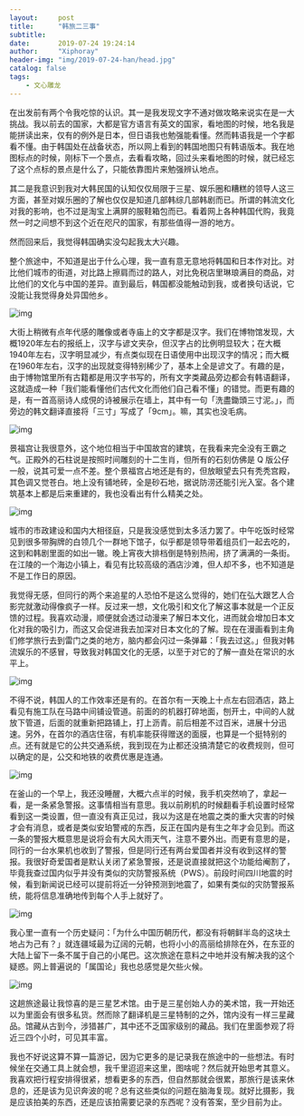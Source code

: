 ```yaml
---
layout:     post
title:      "韩旅二三事"
subtitle:   
date:       2019-07-24 19:24:14
author:     "Xiphoray"
header-img: "img/2019-07-24-han/head.jpg"
catalog: false
tags:     
    - 文心雕龙
---
```


在出发前有两个令我吃惊的认识。其一是我发现文字不通对做攻略来说实在是一大挑战。我以前去的国家，大都是官方语言有英文的国家，看地图的时候，地名我是能拼读出来，仅有的例外是日本，但日语我也勉强能看懂。然而韩语我是一个字都看不懂。由于韩国处在战备状态，所以网上看到的韩国地图只有韩语版本。我在地图标点的时候，刚标下一个景点，去看看攻略，回过头来看地图的时候，就已经忘了这个点标的景点是什么了，只能依靠图片来勉强辨认地点。

其二是我意识到我对大韩民国的认知仅仅局限于三星、娱乐圈和糟糕的领导人这三方面，甚至对娱乐圈的了解也仅仅是知道几部韩综几部韩剧而已。所谓的韩流文化对我的影响，也不过是淘宝上满屏的服鞋箱包而已。看着网上各种韩国代购，我竟然一时之间想不到这个近在咫尺的国家，有那些值得一游的地方。

然而回来后，我觉得韩国确实没勾起我太大兴趣。

整个旅途中，不知道是出于什么心理，我一直有意无意地将韩国和日本作对比。对比他们城市的街道，对比路上擦肩而过的路人，对比免税店里琳琅满目的商品，对比他们的文化与中国的差异。直到最后，韩国都没能触动到我，或者换句话说，它没能让我觉得身处异国他乡。

![img](/img/2019-07-24-han/1.jpg)

大街上稍微有点年代感的雕像或者寺庙上的文字都是汉字。我们在博物馆发现，大概1920年左右的报纸上，汉字与谚文夹杂，但汉字占的比例明显较大；在大概1940年左右，汉字明显减少，有点类似现在日语使用中出现汉字的情况；而大概在1960年左右，汉字的出现就变得特别稀少了，基本上全是谚文了。有趣的是，由于博物馆里所有古籍都是用汉字书写的，所有文字类藏品旁边都会有韩语翻译，这就造成一种「我们能看懂他们古代文化而他们自己看不懂」的错觉。而更有趣的是，有一首高丽诗人成俔的诗被展示在墙上，其中有一句「洗盡鋤頭三寸泥。」，而旁边的韩文翻译直接将「三寸」写成了「9cm」。嘛，其实也没毛病。

![img](/img/2019-07-24-han/2.jpg)

景福宫让我很意外，这个地位相当于中国故宫的建筑，在我看来完全没有王霸之气。正殿外的石柱说是按照时间雕刻的十二生肖，但所有的石刻仿佛是 Q 版公仔一般，说其可爱一点不差。整个景福宫占地还是有的，但放眼望去只有秃秃宫殿，其色调又觉苍白。地上没有铺地砖，全是砂石地，据说防涝还能引光入室。各个建筑基本上都是后来重建的，我也没看出有什么精美之处。

![img](/img/2019-07-24-han/3.jpg)

城市的市政建设和国内大相径庭，只是我没感觉到太多活力罢了。中午吃饭时经常见到很多带胸牌的白领几个一群地下馆子，似乎都是领导带着组员们一起去吃的，这到和韩剧里面的如出一辙。晚上宵夜大排档倒是特别热闹，挤了满满的一条街。在江陵的一个海边小镇上，看见有比较高级的酒店沙滩，但人却不多，也不知道是不是工作日的原因。

我觉得无感，但同行的两个来追星的人恐怕不是这么觉得的，她们在弘大跟艺人合影完就激动得像疯子一样。反过来一想，文化吸引和文化了解这事本就是一个正反馈的过程。我喜欢动漫，顺便就会透过动漫来了解日本文化，进而就会增加日本文化对我的吸引力，而这又会促进我去加深对日本文化的了解。现在在漫画看到主角们修学旅行去到雷门之类的地方，脑内都会闪过一条弹幕：「我去过这。」但我对韩流娱乐的不感冒，导致我对韩国文化的无感，以至于对它的了解一直处在常识的水平上。

![img](/img/2019-07-24-han/4.jpg)

不得不说，韩国人的工作效率还是有的。在首尔有一天晚上十点左右回酒店，路上看见有施工队在马路中间铺设管道。前面的的机器打碎地面，刨开土，中间的人就放下管道，后面的就重新把路铺上，打上沥青。前后相差不过百米，进展十分迅速。另外，在首尔的酒店住宿，有机率能获得赠送的面膜，也算是一个挺特别的点。还有就是它的公共交通系统，我到现在为止都还没搞清楚它的收费规则，但可以确定的是，公交和地铁的收费优惠是连通。

![img](/img/2019-07-24-han/5.jpg)

在釜山的一个早上，我还没睡醒，大概六点半的时候，我手机突然响了，拿起一看，是一条紧急警报。这事情相当有意思。我以前刷机的时候翻看手机设置时经常看到这一类设置，但一直没有真正见过，我以为这是在地震之类的重大灾害的时候才会有消息，或者是类似安珀警戒的东西，反正在国内是有生之年才会见到。而这一条的警报大概意思是说将会有大风大雨天气，注意不要外出。而更有意思的是，同行的一台水果机也收到了警报，但是同行还有两台爱国者并没有收到这样的警报。我很好奇爱国者是默认关闭了紧急警报，还是说直接就把这个功能给阉割了，毕竟我查过国内似乎并没有类似的灾防警报系统（PWS）。前段时间四川地震的时候，看到新闻说已经可以提前将近一分钟预测到地震了，如果有类似的灾防警报系统，能将信息准确地传到每个人手上就好了。

![img](/img/2019-07-24-han/6.jpg)

我心里一直有一个历史疑问：「为什么中国历朝历代，都没有将朝鲜半岛的这块土地占为己有？」就连疆域最为辽阔的元朝，也将小小的高丽给排除在外，在东亚的大陆上留下一条不属于自己的小尾巴。这次旅途在意料之中地并没有解决我的这个疑惑。网上普遍说的「属国论」我也总感觉是欠些火候。

![img](/img/2019-07-24-han/7.jpg)

这趟旅途最让我惊喜的是三星艺术馆。由于是三星创始人办的美术馆，我一开始还以为里面会有很多私货。然而除了翻译机是三星特制的之外，馆内没有一样三星藏品。馆藏从古到今，涉猎甚广，其中还不乏国家级别的藏品。我们在里面参观了将近三四个小时，可见其丰富。

我也不好说这算不算一篇游记，因为它更多的是记录我在旅途中的一些想法。有时候坐在交通工具上就会想，我千里迢迢来这里，图啥呢？然后就开始思考其意义。我喜欢把行程安排得很紧，想看更多的东西，但自然那就会很累，那旅行是该来休息的，还是该为见识奔波的呢？总有这些类似的问题在脑海复现。就好比摄影，我是应该拍美的东西，还是应该拍需要记录的东西呢？没有答案，至少目前为止。